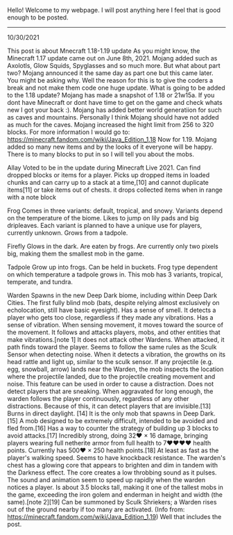 Hello! Welcome to my webpage.
I will post anything here I feel that is good enough to be posted.

_____________________________________________________________________________________________
10/30/2021

  This post is about Mnecraft 1.18-1.19 update
  As you might know, the Minecraft 1.17 update came out on June 8th, 2021.
  Mojang added such as Axolotls, Glow Squids, Spyglasses and so much more.
  But what about part two?
  Mojang announced it the same day as part one but this came later.
  You might be asking why.
  Well the reason for this is to give the coders a break and not make them code one huge update.
  What is going to be added to the 1.18 update?
  Mojang has made a snapshot of 1.18 or 21w15a.
  If you dont have Minecraft or dont have time to get on the game and check whats new I got your back :).
  Mojang has added better world generatiion for such as caves and mountains.
  Personally I think Mojang should have not added as much for the caves.
  Mojang increased the hight limit from 256 to 320 blocks.
  For more information I would go to: https://minecraft.fandom.com/wiki/Java_Edition_1.18
  Now for 1.19.
  Mojang added so many new items and by the looks of it everyone will be happy.
  There is to many blocks to put in so I will tell you about the mobs.
  
  Allay
Voted to be in the update during Minecraft Live 2021.
Can find dropped blocks or items for a player.
Picks up dropped items in loaded chunks and can carry up to a stack at a time,[10] and cannot duplicate items[11] or take items out of chests. it drops collected items when in range with a note block

  Frog
Comes in three variants: default, tropical, and snowy.
Variants depend on the temperature of the biome.
Likes to jump on lily pads and big dripleaves.
Each variant is planned to have a unique use for players, currently unknown.
Grows from a tadpole.

  Firefly
Glows in the dark.
Are eaten by frogs.
Are currently only two pixels big, making them the smallest mob in the game.

  Tadpole
Grow up into frogs.
Can be held in buckets.
Frog type dependent on which temperature a tadpole grows in. This mob has 3 variants, tropical, temperate, and tundra.

  Warden
Spawns in the new Deep Dark biome, including within Deep Dark Cities.
The first fully blind mob (bats, despite relying almost exclusively on echolocation, still have basic eyesight).
Has a sense of smell. It detects a player who gets too close, regardless if they made any vibrations.
Has a sense of vibration. When sensing movement, it moves toward the source of the movement.
It follows and attacks players, mobs, and other entities that make vibrations.[note 1]
It does not attack other Wardens.
When attacked, it path finds toward the player.
Seems to follow the same rules as the Sculk Sensor when detecting noise.
When it detects a vibration, the growths on its head rattle and light up, similar to the sculk sensor.
If any projectile (e.g. egg, snowball, arrow) lands near the Warden, the mob inspects the location where the projectile landed, due to the projectile creating movement and noise. This feature can be used in order to cause a distraction.
Does not detect players that are sneaking.
When aggravated for long enough, the warden follows the player continuously, regardless of any other distractions.
Because of this, it can detect players that are invisible.[13]
Burns in direct daylight. [14]
It is the only mob that spawns in Deep Dark.[15]
A mob designed to be extremely difficult, intended to be avoided and fled from.[16]
Has a way to counter the strategy of building up 3 blocks to avoid attacks.[17]
Incredibly strong, doing 32♥ × 16 damage, bringing players wearing full netherite armor from full health to 7♥♥♥♥ health points.
Currently has 500♥ × 250 health points.[18]
At least as fast as the player's walking speed.
Seems to have knockback resistance.
The warden's chest has a glowing core that appears to brighten and dim in tandem with the Darkness effect.
The core creates a low throbbing sound as it pulses. The sound and animation seem to speed up rapidly when the warden notices a player.
Is about 3.5 blocks tall, making it one of the tallest mobs in the game, exceeding the iron golem and enderman in height and width (the same).[note 2][19]
Can be summoned by Sculk Shriekers; a Warden rises out of the ground nearby if too many are activated.
(Info from: https://minecraft.fandom.com/wiki/Java_Edition_1.19)
Well that includes the post.
